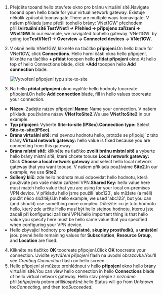 1. <span data-ttu-id="cf8de-101">Přejděte tooand hello otevřete okno pro bránu virtuální sítě.</span><span class="sxs-lookup"><span data-stu-id="cf8de-101">Navigate tooand open hello blade for your virtual network gateway.</span></span> <span data-ttu-id="cf8de-102">Existuje několik způsobů toonavigate.</span><span class="sxs-lookup"><span data-stu-id="cf8de-102">There are multiple ways toonavigate.</span></span> <span data-ttu-id="cf8de-103">V našem příkladu jsme přešli toohello brány: VNet1GW' přechodem příliš**virtuální sítě TestVNet1 -> Přehled -> připojeno zařízení -> VNet1GW**.</span><span class="sxs-lookup"><span data-stu-id="cf8de-103">In our example, we navigated toohello gateway 'VNet1GW' by going too**TestVNet1 -> Overview -> Connected devices -> VNet1GW**.</span></span>
2. <span data-ttu-id="cf8de-104">V okně hello VNet1GW, klikněte na tlačítko **připojení**.</span><span class="sxs-lookup"><span data-stu-id="cf8de-104">On hello blade for VNet1GW, click **Connections**.</span></span> <span data-ttu-id="cf8de-105">Hello horní části okna hello připojení, klikněte na tlačítko **+ přidat** tooopen hello **přidat připojení** okno.</span><span class="sxs-lookup"><span data-stu-id="cf8de-105">At hello top of hello Connections blade, click **+Add** tooopen hello **Add connection** blade.</span></span>

    ![Vytvoření připojení typu site-to-site](./media/vpn-gateway-add-site-to-site-connection-s2s-rm-portal-include/connection1.png)

3. <span data-ttu-id="cf8de-107">Na hello **přidat připojení** okno vyplňte hello hodnoty toocreate připojení.</span><span class="sxs-lookup"><span data-stu-id="cf8de-107">On hello **Add connection** blade, fill in hello values toocreate your connection.</span></span>

  - <span data-ttu-id="cf8de-108">**Název**: Zadejte název připojení.</span><span class="sxs-lookup"><span data-stu-id="cf8de-108">**Name:** Name your connection.</span></span> <span data-ttu-id="cf8de-109">V našem příkladu používáme název **VNet1toSite2**.</span><span class="sxs-lookup"><span data-stu-id="cf8de-109">We use **VNet1toSite2** in our example.</span></span>
  - <span data-ttu-id="cf8de-110">**Typ připojení**: Vyberte **Site-to-site (IPSec)**.</span><span class="sxs-lookup"><span data-stu-id="cf8de-110">**Connection type:** Select **Site-to-site(IPSec)**.</span></span>
  - <span data-ttu-id="cf8de-111">**Brána virtuální sítě:** má pevnou hodnotu hello, protože se připojují z této brány.</span><span class="sxs-lookup"><span data-stu-id="cf8de-111">**Virtual network gateway:** hello value is fixed because you are connecting from this gateway.</span></span>
  - <span data-ttu-id="cf8de-112">**Brána místní sítě:** klikněte na tlačítko **zvolit bránu místní sítě** a vyberte hello brány místní sítě, které chcete toouse.</span><span class="sxs-lookup"><span data-stu-id="cf8de-112">**Local network gateway:** Click **Choose a local network gateway** and select hello local network gateway that you want toouse.</span></span> <span data-ttu-id="cf8de-113">V našem příkladu používáme **Site2**.</span><span class="sxs-lookup"><span data-stu-id="cf8de-113">In our example, we use **Site2**.</span></span>
  - <span data-ttu-id="cf8de-114">**Sdílený klíč:** zde hello hodnota musí odpovídat hello hodnotu, která používáte pro vaše místní zařízení VPN.</span><span class="sxs-lookup"><span data-stu-id="cf8de-114">**Shared Key:** hello value here must match hello value that you are using for your local on-premises VPN device.</span></span> <span data-ttu-id="cf8de-115">V příkladu hello jsme použili 'abc123', ale můžete (a měli) použít něco složitější.</span><span class="sxs-lookup"><span data-stu-id="cf8de-115">In hello example, we used 'abc123', but you can (and should) use something more complex.</span></span> <span data-ttu-id="cf8de-116">Důležité: co je tuto hodnotu hello, který zde určíte Hello musí být hello stejnou hodnotu, kterou jste zadali při konfiguraci zařízení VPN.</span><span class="sxs-lookup"><span data-stu-id="cf8de-116">hello important thing is that hello value you specify here must be hello same value that you specified when configuring your VPN device.</span></span>
  - <span data-ttu-id="cf8de-117">Hello zbývající hodnoty pro **předplatné**, **skupiny prostředků**, a **umístění** jsou pevné.</span><span class="sxs-lookup"><span data-stu-id="cf8de-117">hello remaining values for **Subscription**, **Resource Group**, and **Location** are fixed.</span></span>

4. <span data-ttu-id="cf8de-118">Klikněte na tlačítko **OK** toocreate připojení.</span><span class="sxs-lookup"><span data-stu-id="cf8de-118">Click **OK** toocreate your connection.</span></span> <span data-ttu-id="cf8de-119">Uvidíte *vytváření připojení* flash na úvodní obrazovka.</span><span class="sxs-lookup"><span data-stu-id="cf8de-119">You'll see *Creating Connection* flash on hello screen.</span></span>
5. <span data-ttu-id="cf8de-120">Hello připojení si můžete prohlédnout v hello **připojení** okno hello brány virtuální sítě.</span><span class="sxs-lookup"><span data-stu-id="cf8de-120">You can view hello connection in hello **Connections** blade of hello virtual network gateway.</span></span> <span data-ttu-id="cf8de-121">Hello stav přejde z *neznámé* příliš*připojení*a potom příliš*úspěšné*.</span><span class="sxs-lookup"><span data-stu-id="cf8de-121">hello Status will go from *Unknown* too*Connecting*, and then too*Succeeded*.</span></span>
